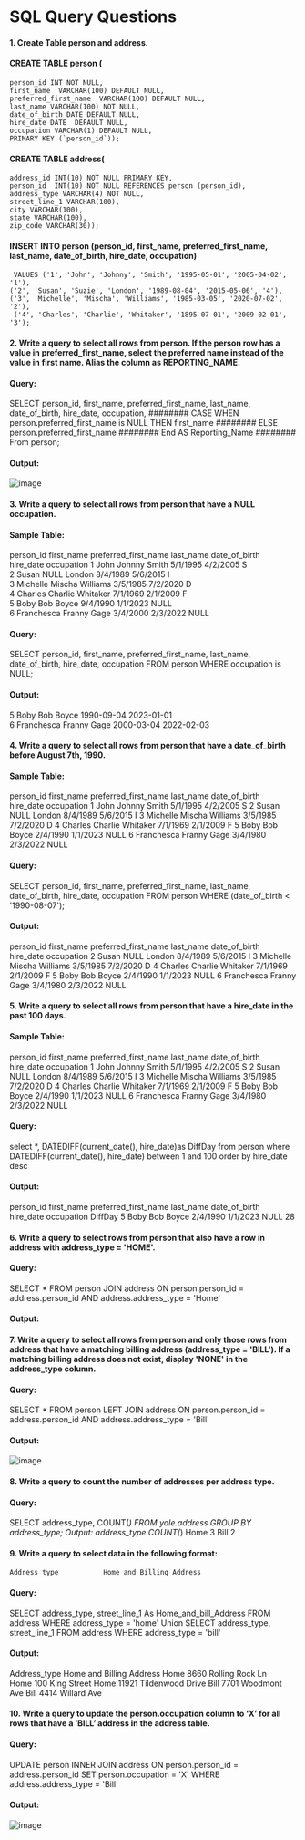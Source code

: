 # SQL Query Questions

#### 1. Create Table person and address.

#### CREATE TABLE person (
  	person_id INT NOT NULL,
  	first_name  VARCHAR(100) DEFAULT NULL,
  	preferred_first_name  VARCHAR(100) DEFAULT NULL,
  	last_name VARCHAR(100) NOT NULL,
  	date_of_birth DATE DEFAULT NULL,
  	hire_date DATE  DEFAULT NULL,
  	occupation VARCHAR(1) DEFAULT NULL,
  	PRIMARY KEY (`person_id`));

#### CREATE TABLE address(
	address_id INT(10) NOT NULL PRIMARY KEY,
	person_id  INT(10) NOT NULL REFERENCES person (person_id),
	address_type VARCHAR(4) NOT NULL,
	street_line_1 VARCHAR(100),
	city VARCHAR(100),
	state VARCHAR(100),
	zip_code VARCHAR(30));

#### INSERT INTO person (person_id, first_name, preferred_first_name, last_name, date_of_birth, hire_date, occupation)
     VALUES ('1', 'John', 'Johnny', 'Smith', '1995-05-01', '2005-04-02', '1'),
    ('2', 'Susan', 'Suzie', 'London', '1989-08-04', '2015-05-06', '4'),
    ('3', 'Michelle', 'Mischa', 'Williams', '1985-03-05', '2020-07-02', '2'),
    -('4', 'Charles', 'Charlie', 'Whitaker', '1895-07-01', '2009-02-01', '3');
    
#### 2. Write a query to select all rows from person.  If the person row has a value in preferred_first_name, select the preferred name instead of the value in first name.  Alias the column as REPORTING_NAME.

 #### Query:
SELECT person_id, first_name, preferred_first_name, last_name, date_of_birth, hire_date, occupation,
######## CASE WHEN person.preferred_first_name is NULL THEN first_name
######## ELSE person.preferred_first_name
######## End AS Reporting_Name
######## From person;

#### Output:
![image](https://user-images.githubusercontent.com/63597726/217131100-187f398a-5673-41ef-a467-f56f1c357cb9.png)

#### 3. Write a query to select all rows from person that have a NULL occupation.

#### Sample Table:
person_id	first_name	preferred_first_name	last_name	date_of_birth	hire_date	occupation
1	John	Johnny	Smith	5/1/1995	4/2/2005	S	
2	Susan	NULL	London	8/4/1989	5/6/2015	I	
3	Michelle	Mischa	Williams	3/5/1985	7/2/2020	D	
4	Charles	Charlie	Whitaker	7/1/1969	2/1/2009	F	
5	Boby	Bob	Boyce	9/4/1990	1/1/2023	NULL	
6	Franchesca	Franny	Gage	3/4/2000	2/3/2022	NULL	
							

#### Query:
SELECT person_id, first_name, preferred_first_name, last_name, date_of_birth, hire_date, occupation
FROM person
WHERE occupation is NULL;

#### Output:
5	Boby	Bob	Boyce	1990-09-04	2023-01-01	
6	Franchesca	Franny	Gage	2000-03-04	2022-02-03	
						
#### 4. Write a query to select all rows from person that have a date_of_birth before August 7th, 1990.  

#### Sample Table:        
person_id	first_name	preferred_first_name	last_name	date_of_birth	hire_date	occupation
1	John	Johnny	Smith	5/1/1995	4/2/2005	S
2	Susan	NULL	London	8/4/1989	5/6/2015	I
3	Michelle	Mischa	Williams	3/5/1985	7/2/2020	D
4	Charles	Charlie	Whitaker	7/1/1969	2/1/2009	F
5	Boby	Bob	Boyce	2/4/1990	1/1/2023	NULL
6	Franchesca	Franny	Gage	3/4/1980	2/3/2022	NULL

#### Query:
SELECT person_id, first_name, preferred_first_name, last_name, date_of_birth, hire_date, occupation
FROM person
WHERE (date_of_birth < '1990-08-07');

#### Output:
person_id	first_name	preferred_first_name	last_name	date_of_birth	hire_date	occupation
2	Susan	NULL	London	8/4/1989	5/6/2015	I
3	Michelle	Mischa	Williams	3/5/1985	7/2/2020	D
4	Charles	Charlie	Whitaker	7/1/1969	2/1/2009	F
5	Boby	Bob	Boyce	2/4/1990	1/1/2023	NULL
6	Franchesca	Franny	Gage	3/4/1980	2/3/2022	NULL


#### 5. Write a query to select all rows from person that have a hire_date in the past 100 days.

#### Sample Table:
person_id	first_name	preferred_first_name	last_name	date_of_birth	hire_date	occupation
1	John	Johnny	Smith	5/1/1995	4/2/2005	S
2	Susan	NULL	London	8/4/1989	5/6/2015	I
3	Michelle	Mischa	Williams	3/5/1985	7/2/2020	D
4	Charles	Charlie	Whitaker	7/1/1969	2/1/2009	F
5	Boby	Bob	Boyce	2/4/1990	1/1/2023	NULL
6	Franchesca	Franny	Gage	3/4/1980	2/3/2022	NULL

#### Query:
select *, DATEDIFF(current_date(), hire_date)as 
DiffDay from person
where DATEDIFF(current_date(), hire_date) between
1 and 100 order by hire_date desc

#### Output:
person_id	first_name	preferred_first_name	last_name	date_of_birth	hire_date	occupation	DiffDay
5	Boby	Bob	Boyce	2/4/1990	1/1/2023	NULL	28





#### 6. Write a query to select rows from person that also have a row in address with address_type = 'HOME'.

#### Query: 
SELECT * 
FROM person
JOIN address
ON person.person_id = address.person_id AND address.address_type = 'Home'

#### Output: 
 
#### 7. Write a query to select all rows from person and only those rows from address that have a matching billing address (address_type = 'BILL').  If a matching billing address does not exist, display 'NONE' in the address_type column.

#### Query: 
SELECT * 
FROM person
LEFT JOIN address
ON person.person_id = address.person_id AND address.address_type = 'Bill'

#### Output: 
![image](https://user-images.githubusercontent.com/63597726/217129832-88029e09-af73-4864-bbd8-748f3c891d0f.png)


#### 8. Write a query to count the number of addresses per address type.
#### Query: 
SELECT address_type, COUNT(*)
FROM yale.address
GROUP BY address_type;
Output:
address_type	COUNT(*)
Home	3
Bill	2

#### 9. Write a query to select data in the following format:

	Address_type           Home and Billing Address

#### Query: 
SELECT address_type, street_line_1 As Home_and_bill_Address
FROM address
WHERE address_type = 'home' 
Union
SELECT address_type, street_line_1
FROM address
WHERE address_type = 'bill'

#### Output:
Address_type	Home and Billing Address
Home	8660 Rolling Rock Ln	
Home	100 King Street	
Home	11921 Tildenwood Drive
Bill	7701 Woodmont Ave
Bill	4414 Willard Ave	

#### 10. Write a query to update the person.occupation column to ‘X’ for all rows that have a ‘BILL’ address in the address table.

#### Query: 
UPDATE person
INNER JOIN address
ON person.person_id = address.person_id
SET person.occupation = 'X'
WHERE address.address_type = 'Bill'

#### Output:
 ![image](https://user-images.githubusercontent.com/63597726/217129438-c7aef2a6-786f-4e2a-810f-f054c09d9735.png)
